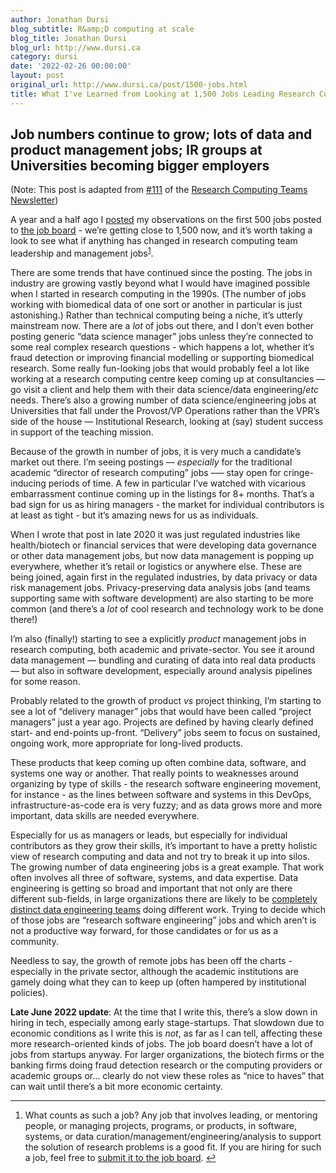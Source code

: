 ```yaml
---
author: Jonathan Dursi
blog_subtitle: R&amp;D computing at scale
blog_title: Jonathan Dursi
blog_url: http://www.dursi.ca
category: dursi
date: '2022-02-26 00:00:00'
layout: post
original_url: http://www.dursi.ca/post/1500-jobs.html
title: What I've Learned from Looking at 1,500 Jobs Leading Research Computing Teams
---
```


<h2 id="job-numbers-continue-to-grow-lots-of-data-and-product-management-jobs-ir-groups-at-universities-becoming-bigger-employers">Job numbers continue to grow; lots of data and product management jobs; IR groups at Universities becoming bigger employers</h2>

<p>(Note: This post is adapted from <a href="https://www.researchcomputingteams.org/newsletter_issues/0111">#111</a> of the <a href="https://www.researchcomputingteams.org">Research Computing Teams Newsletter</a>)</p>

<p>A year and a half ago I <a href="https://www.dursi.ca/post/jobs_managing_research_computing_teams">posted</a> my observations on the first 500 jobs posted to <a href="https://www.researchcomputingteams.org/jobs">the job board</a> - we’re getting close to 1,500 now, and it’s worth taking a look to see what if anything has changed in research computing team leadership and management jobs<sup id="fnref:1"><a class="footnote" href="https://www.dursi.ca/feed.xml#fn:1" rel="footnote">1</a></sup>.</p>

<p>There are some trends that have continued since the posting.  The jobs in industry are growing vastly beyond what I would have imagined possible when I started in research computing in the 1990s.  (The number of jobs working with biomedical data of one sort or another in particular is just astonishing.)  Rather than technical computing being a niche, it’s utterly mainstream now.  There are a <em>lot</em> of jobs out there, and I don’t even bother posting generic “data science manager” jobs unless they’re connected to some real complex research questions - which happens a lot, whether it’s fraud detection or improving financial modelling or supporting biomedical research.  Some really fun-looking jobs that would probably feel a lot like working at a research computing centre keep coming up at consultancies –– go visit a client and help them with their data science/data engineering/<em>etc</em> needs.  There’s also a growing number of data science/engineering jobs at Universities that fall under the Provost/VP Operations rather than the VPR’s side of the house — Institutional Research, looking at (say) student success in support of the teaching mission.</p>

<p>Because of the growth in number of jobs, it is very much a candidate’s market out there.  I’m seeing postings –– <em>especially</em> for the traditional academic “director of research computing” jobs –— stay open for cringe-inducing periods of time.  A few in particular I’ve watched with vicarious embarrassment continue coming up in the listings for 8+ months.  That’s a bad sign for us as hiring managers - the market for individual contributors is at least as tight - but it’s amazing news for us as individuals.</p>

<p>When I wrote that post in late 2020 it was just regulated industries like health/biotech or financial services that were developing data governance or other data management jobs, but now data management is popping up everywhere, whether it’s retail or logistics or anywhere else.   These are being joined, again first in the regulated industries, by data privacy or data risk management jobs.  Privacy-preserving data analysis jobs (and teams supporting same with software development) are also starting to be more common (and there’s a <em>lot</em> of cool research and technology work to be done there!)</p>

<p>I’m also (finally!) starting to see a explicitly <em>product</em> management jobs in research computing, both academic and private-sector.  You see it around data management — bundling and curating of data into real data products — but also in software development, especially around analysis pipelines for some reason.</p>

<p>Probably related to the growth of product <em>vs</em> project thinking, I’m starting to see a lot of “delivery manager” jobs that would have been called “project managers” just a year ago.   Projects are defined by having clearly defined start- and end-points up-front.  “Delivery” jobs seem to focus on sustained, ongoing work, more appropriate for long-lived products.</p>

<p>These products that keep coming up often combine data, software, and systems one way or another.  That really points to weaknesses around organizing by type of skills - the research software engineering movement, for instance - as the lines between software and systems in this DevOps, infrastructure-as-code era is very fuzzy; and as data grows more and more important, data skills are needed everywhere.</p>

<p>Especially for us as managers or leads, but especially for individual contributors as they grow their skills, it’s important to have a pretty holistic view of research computing and data and not try to break it up into silos.  The growing number of data engineering jobs is a great example.  That work often involves all three of software, systems, and data expertise.   Data engineering is getting so broad and important that not only are there different sub-fields, in large organizations there are likely to be <a href="https://medium.com/data-arena/team-topologies-for-data-engineering-teams-a15c5eb3849c">completely distinct data engineering teams</a> doing different work.  Trying to decide which of those jobs are “research software engineering” jobs and which aren’t is not a productive way forward, for those candidates or for us as a community.</p>

<p>Needless to say, the growth of remote jobs has been off the charts - especially in the private sector, although the academic institutions are gamely doing what they can to keep up (often hampered by institutional policies).</p>

<p><strong>Late June 2022 update</strong>: At the time that I write this, there’s a slow down in hiring in tech, especially among early stage-startups.  That slowdown due to economic conditions as I write this is <em>not</em>, as far as I can tell, affecting these more research-oriented kinds of jobs.  The job board doesn’t have a lot of jobs from startups anyway.  For larger organizations, the biotech firms or the banking firms doing fraud detection research or the computing providers or academic groups or…  clearly do not view these roles as “nice to haves” that can wait until there’s a bit more economic certainty.</p>

<hr />

<div class="footnotes">
  <ol>
    <li id="fn:1">
      <p>What counts as such a job?  Any job that involves leading, or mentoring people, or managing projects, programs, or products, in software, systems, or data curation/management/engineering/analysis to support the solution of research problems is a good fit.  If you are hiring for such a job, feel free to <a href="https://airtable.com/shrL6QGic3Mv9JFrs">submit it to the job board</a>. <a class="reversefootnote" href="https://www.dursi.ca/feed.xml#fnref:1">&#8617;</a></p>
    </li>
  </ol>
</div>